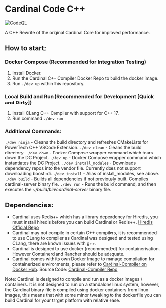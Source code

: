 # Cardinal Code C++
[![CodeQL](https://github.com/sarahjabado/cardinal-cpp/actions/workflows/codeql.yml/badge.svg?branch=master)](https://github.com/sarahjabado/cardinal-cpp/actions/workflows/codeql.yml)

A C++ Rewrite of the original Cardinal Core for improved performance.

## How to start;

### Docker Compose (Recommended for Integration Testing)
1. Install Docker.
1. Run the Cardinal C++ Compiler Docker Repo to build the docker image.
1. Run `./dev up` within this repository.

### Local Build and Run (Recommended for Development [Quick and Dirty])
1. Install CLang C++ Compiler with support for C++ 17.
1. Run command `./dev run`

### Additional Commands:
`./dev ninja` - Cleans the build directory and refreshes CMakeLists for PowerTech C++ VSCode Extension.
`./dev clean` - Cleans the build directory.
`./dev down` - Docker Compose wrapper command which tears down the DC Project.
`./dev up` - Docker Compose wrapper command which instantiates the DC Project.
`./dev install_modules` - Downloads dependency repos into the vendor file. Currently does not support downloading boost::di.
`./dev install` - Alias of install_modules, see above.
`./dev build` - Builds all dependencies if not previously built. Compiles cardinal-server binary file.
`./dev run` - Runs the build command, and then executes the _~/build/bin/cardinal-server_ binary file.

## Dependencies:
- Cardinal uses Redis++ which has a library dependency for Hiredis, you must install hiredis before you can build Cardinal or Redis++. [Hiredis Official Repo](https://github.com/redis/hiredis)
- Cardinal may not compile in certain C++ compilers, it is recommended to use CLang to compiler as Cardinal was designed and tested using CLang, there are known issues with g++.
- Cardinal is designed to use docker (recommended) for containerisation. However Containerd and Rancher should be adequate.
- Cardinal comes with its own Docker Image to manage compilation for containerized environments, please refer to [Cardinal-Compiler on Docker Hub](https://hub.docker.com/r/sarahjabado/cardinal-compiler). Source Code: [Cardinal-Compiler Repo](https://github.com/sarahjabado/cardinal-compiler)

Note: Cardinal is designed to compile and run as a docker images / containers. It is not designed to run on a standalone linux system, however, the Cardinal binary file is compiled using docker containers from linux images, this means that with some minor tweaking to the dockerfile you can build Cardinal for your target platform with relative ease.
